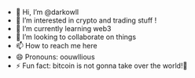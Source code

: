 - 👋 Hi, I’m @darkowll 
- 👀 I’m interested in crypto and trading stuff !
- 🌱 I’m currently learning web3 
- 💞️ I’m looking to collaborate on things
- 📫 How to reach me here 
- 😄 Pronouns: oouwllious
- ⚡ Fun fact: bitcoin is not gonna take over the world!👀

<!---
darkowll/darkowll is a ✨ special ✨ repository because its `README.md` (this file) appears on your GitHub profile.
You can click the Preview link to take a look at your changes.
--->
